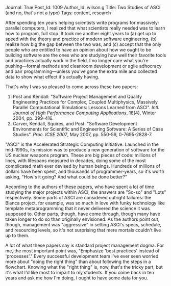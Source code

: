 Journal: True
Post_Id: 1009
Author_Id: wilson.g
Title: Two Studies of ASCI (and no, that's not a typo)
Tags: content, research

<p>After spending ten years helping scientists write programs for massively-parallel computers, I realized that what scientists really needed was to learn how to program, full stop.  It took me another eight years to (a) get up to speed with the theory and practice of modern software engineering, (b) realize how big the gap between the two was, and (c) accept that the only people who are entitled to have an opinion about how we ought to be building software are the ones who are studying how well their favorite tools and practices actually work in the field.  I no longer care what you're pushing&mdash;formal methods and cleanroom development or agile adhocracy and pair programming&mdash;unless you've gone the extra mile and collected data to show what effect it's actually having.</p>
<p>That's why I was so pleased to come across these two papers:</p>
<ol>
<li>Post and Kendall: "Software Project Management and Quality Engineering Practices for Complex, Coupled Multiphysics, Massively Parallel Computational Simulations: Lessons Learned from ASCI". <cite>Intl. Journal of High Performance Computing Applications</cite>, 18(4), Winter 2004, pp. 399-416.</li>
<li>Carver, Kendall, Squires, and Post: "Software Development Environments for Scientific and Engineering Software: A Series of Case Studies".  <cite>Proc. ICSE 2007</cite>, May 2007, pp. 550-59, 0-7695-2828-7.</li>
</ol>
<p>"ASCI" is the Accelerated Strategic Computing Initiative.  Launched in the mid-1990s, its mission was to produce a new generation of software for the US nuclear weapons program.  These are big pieces of code: millions of lines, with lifespans measured in decades, doing some of the most complicated math ever devised by human beings. Hundreds of millions of dollars have been spent, and thousands of programmer-years, so it's worth asking, "How's it going?  And what could be done better?"</p>
<p>According to the authors of these papers, who have spent a lot of time studying the major projects within ASCI, the answers are "So-so" and "Lots" respectively.  Some parts of ASCI are considered outright failures: the Blanca project, for example, was so much in love with funky technology like template metaprogramming that it never delivered the science it was supposed to.  Other parts, though, have come through, though many have taken longer to do so than originally envisioned.  As the authors point out, though, management was "aggressive" in setting ASCI's specs, schedule, and resourcing levels, so it's not surprising that mere mortals couldn't live up to them.</p>
<p>A lot of what these papers say is standard project management dogma.  For me, the most important point was, "Emphasize 'best practices' instead of 'processes'."  Every successful development team I've ever seen worried more about "doing the right thing" than about following the steps in a flowchart.  Knowing what the "right thing" is, now, that's the tricky part, but it's what I'd like most to impart to my students.  If you come back in ten years and ask me how I'm doing, I ought to have some data for you.</p>
